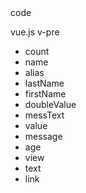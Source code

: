 <v-method-wrapper>
	<v-method name="new Promise" arg="executor" comment="конструктор промиса"></v-method>
	<v-method-arg name="resolve(result)" comment="результат передается аргументом в .then"></v-method-arg>
	<v-method-arg name="reject(error)"   comment="ошибка передается аргументом в .catch"></v-method-arg>
</v-method-wrapper>

<v-pre name="js" comment="comment">
	code
</v-pre>


vue.js
v-pre
- count
- name
- alias
- lastName
- firstName
- doubleValue
- messText
- value
- message
- age
- view
- text
- link
